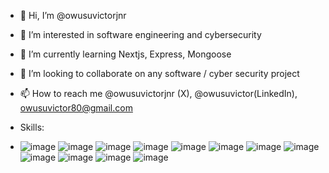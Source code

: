- 👋 Hi, I’m @owusuvictorjnr
- 👀 I’m interested in software engineering and cybersecurity 
- 🌱 I’m currently learning Nextjs, Express, Mongoose
- 💞️ I’m looking to collaborate on any software / cyber security project
- 📫 How to reach me @owusuvictorjnr (X), @owusuvictor(LinkedIn), owusuvictor80@gmail.com

- Skills:
- ![image](https://github.com/user-attachments/assets/35b6dd01-81cb-412d-9965-444c237cab04) ![image](https://github.com/user-attachments/assets/389e8e27-dee8-42b1-b212-e0bb4a98be28) ![image](https://github.com/user-attachments/assets/7afd65e2-f866-412b-9501-58bb44b4592d) ![image](https://github.com/user-attachments/assets/9b249ae8-06fd-4233-aa43-9521bdb8824a) ![image](https://github.com/user-attachments/assets/fada341e-6a3a-4ec2-8853-aefdeac03002) ![image](https://github.com/user-attachments/assets/03e15f14-e382-4975-82b4-48fdddccc31e) ![image](https://github.com/user-attachments/assets/69227f0b-1c75-4d91-bd2d-943a25e9a889) ![image](https://github.com/user-attachments/assets/3ecb83f2-9f68-4787-8d78-4aca32f2adb5) ![image](https://github.com/user-attachments/assets/973f1528-9739-4339-870f-b9e6d148e38f) ![image](https://github.com/user-attachments/assets/b34a9609-3082-4237-9693-1811532fc54c) ![image](https://github.com/user-attachments/assets/aa09bc6e-e9ca-472b-816b-ce85d0473238) ![image](https://github.com/user-attachments/assets/9445f037-70f7-4dbb-b95d-4b62ace7817e)













<!---
owusuvictorjnr/owusuvictorjnr is a ✨ special ✨ repository because its `README.md` (this file) appears on your GitHub profile.
You can click the Preview link to take a look at your changes.
--->
